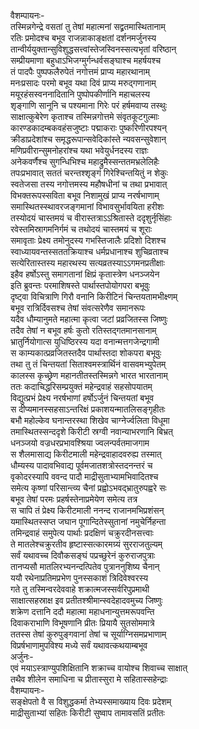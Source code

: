 वैशम्पायनः-  
तस्मिन्नगेन्द्रे वसतां तु तेषां महात्मनां सद्व्रतमास्थितानाम्  
रतिः प्रमोदश्च बभूव राजन्नाकाङ्क्षतां दर्शनमर्जुनस्य  
तान्वीर्ययुक्तान्सुविशुद्धसत्त्वांस्तेजस्विनस्सत्यभृतां वरिष्ठान्  
सम्प्रीयमाणा बहुधाऽभिजग्मुर्गन्धर्वसङ्घाश्च महर्षयश्च  
तं पादपैः पुष्पफलैरुपेतं नगोत्तमं प्राप्य महारथानाम्  
मनःप्रसादः परमो बभूव यथा दिवं प्राप्य मरुद्गणानाम्  
मयूरहंसस्वननादितानि पुष्पोपकीर्णानि महाचलस्य  
शृङ्गाणि सानूनि च पश्यमाना गिरेः परं हर्षमवाप्य तस्थुः  
साक्षात्कुबेरेण कृताश्च तस्मिन्नगोत्तमे संवृतकूटगुल्माः  
कारण्डकादम्बकवहंसजुष्टाः पद्माकराः पुष्करिणीरपश्यन्  
क्रीडाप्रदेशांश्च समृद्धरूपान्सवेदिकांस्ते न्यवसन्सुवेशान्  
मणिप्रवीरान्सुमनोहरांश्च यथा भवेयुर्धनदस्य राज्ञः  
अनेकवर्णैश्च सुगन्धिभिश्च महाद्रुमैस्सन्ततमभ्रलेलिहैः  
तपःप्रभावात् सततं चरन्तश्शृङ्गं गिरेश्चिन्तयितुं न शेकुः  
स्वतेजसा तस्य नगोत्तमस्य महौषधीनां च तथा प्रभावात्  
विभक्तरूपस्सविता बभूव निशामुखं प्राप्य नरर्षभाणाम्  
समास्थितस्स्थावरजङ्गमानां विभावसुर्भावयिता हरीशः  
तस्योदयं चास्तमयं च वीरास्तत्राऽऽश्रितास्ते ददृशुर्नृसिंहाः  
रवेस्तमिस्रागमनिर्गमं च तथोदयं चास्तमयं च शूराः  
समावृताः प्रेक्ष्य तमोनुदस्य गभस्तिजालैः प्रदिशो दिशश्च  
स्वाध्यायवन्तस्सततक्रियाश्च धर्मप्रधानाश्च शुचिव्रताश्च  
सत्येरितास्तस्य महारथस्य सत्यव्रतस्याऽऽगमनप्रतीक्षाः  
इहैव हर्षोऽस्तु समागतानां क्षिप्रं कृतास्त्रेण धनञ्जयेन  
इति ब्रुवन्तः परमाशिषस्ते पार्थास्तपोयोगपरा बभूवुः  
दृष्ट्वा विचित्राणि गिरौ वनानि किरीटिनं चिन्तयतामभीक्ष्णम्  
बभूव रात्रिर्दिवसश्च तेषां संवत्सरेणैव समानरूपः  
यदैव धौम्यानुमते महात्मा कृत्वा जटां प्रव्रजितस्स जिष्णुः  
तदैव तेषां न बभूव हर्षः कुतो रतिस्तद्गतमानसानाम्  
भ्रातुर्नियोगात्स युधिष्ठिरस्य यदा वनान्मत्तगजेन्द्रगामी  
स काम्यकात्प्रव्रजितस्तदैव पार्थास्तदा शोकपरा बभूवुः  
तथा तु तं चिन्तयतां सिताश्वमस्त्रार्थिनं वासवमभ्युपेतम्  
कालस्स कृच्छ्रेण महानतीतस्तस्मिन्नगे भारत भारतानाम्  
ततः कदाचिद्धरिसम्प्रयुक्तं महेन्द्रवाहं सहसोपयातम्  
विद्युत्प्रभं प्रेक्ष्य नरर्षभाणां हर्षोऽर्जुनं चिन्तयतां बभूव  
स दीप्यमानस्सहसाऽन्तरिक्षं प्रकाशयन्मातलिसङ्गृहीतः  
बभौ महोल्केव घनान्तरस्था शिखेव चाग्नेर्ज्वलिता विधूमा  
तमास्थितस्सन्ददृशे किरीटी स्रग्वी नवान्याभरणानि बिभ्रत्  
धनञ्जयो वज्रधरप्रभावश्श्रिया ज्वलन्पर्वतमाजगाम  
स शैलमासाद्य किरीटमाली महेन्द्रवाहादवरुह्य तस्मात्  
धौम्यस्य पादावभिवाद्य पूर्वमजातशत्रोस्तदनन्तरं च  
वृकोदरस्यापि ववन्द पादौ माद्रीसुताभ्यामभिवादितश्च  
समेत्य कृष्णां परिसान्त्व्य चैनां प्रह्वोऽभवद्भ्रातुरुपह्वरे सः  
बभूव तेषां परमः प्रहर्षस्तेनाप्रमेयेण समेत्य तत्र  
स चापि तं प्रेक्ष्य किरीटमाली ननन्द राजानमभिप्रशंसन्  
यमास्थितस्सप्त जघान पूगान्दितेस्सुतानां नमुचेर्निहन्ता  
तमिन्द्रवाहं समुपेत्य पार्थाः प्रदक्षिणं चक्रुरदीनसत्त्वाः  
ते मातलेश्चक्रुरतीव हृष्टास्सत्कारमग्र्यं सुरराजतुल्यम्  
सर्वं यथावच्च दिवौकसङ्घं पप्रच्छुरेनं कुरुराजपुत्राः  
तानप्यसौ मातलिरभ्यनन्दत्पितेव पुत्राननुशिष्य चैनान्  
ययौ रथेनाप्रतिमप्रभेण पुनस्सकाशं त्रिदिवेश्वरस्य  
गते तु तस्मिन्वरदेववाहे शक्रात्मजस्सर्वरिपुप्रमाथी  
साक्षात्सहस्राक्ष इव प्रतीतश्श्रीमान्स्वदेहादवमुच्य जिष्णुः  
शक्रेण दत्तानि ददौ महात्मा महाधनान्युत्तमरूपवन्ति  
दिवाकराभाणि विभूषणानि प्रीतः प्रियायै सुतसोममात्रे  
ततस्स तेषां कुरुपुङ्गवानां तेषां च सूर्याग्निसमप्रभाणाम्  
विप्रर्षभाणामुपविश्य मध्ये सर्वं यथावत्कथयाम्बभूव  
अर्जुनः-  
एवं मयाऽस्त्राण्युपशिक्षितानि शक्राच्च वायोश्च शिवाच्च साक्षात्  
तथैव शीलेन समाधिना च प्रीतास्सुरा मे सहितास्सहेन्द्राः  
वैशम्पायनः-  
सङ्क्षेपतो वै स विशुद्धकर्मा तेभ्यस्समाख्याय दिवः प्रदेशम्  
माद्रीसुताभ्यां सहितः किरीटी सुष्वाप तामावसतिं प्रतीतः  
